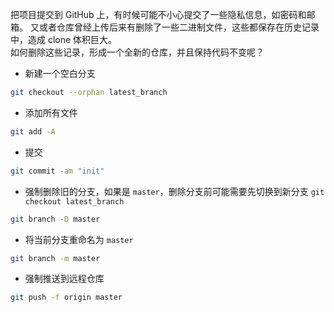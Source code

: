 把项目提交到 GitHub 上，有时候可能不小心提交了一些隐私信息，如密码和邮箱。 又或者仓库曾经上传后来有删除了一些二进制文件，这些都保存在历史记录中，造成 clone 体积巨大。  
如何删除这些记录，形成一个全新的仓库，并且保持代码不变呢？

- 新建一个空白分支
```bash
git checkout --orphan latest_branch
```
- 添加所有文件
```bash
git add -A
```
- 提交
```bash
git commit -am "init"
```
- 强制删除旧的分支，如果是 `master`，删除分支前可能需要先切换到新分支 `git checkout latest_branch`
```bash
git branch -D master
```
- 将当前分支重命名为 `master`
```bash
git branch -m master
```
- 强制推送到远程仓库
```bash
git push -f origin master
```
